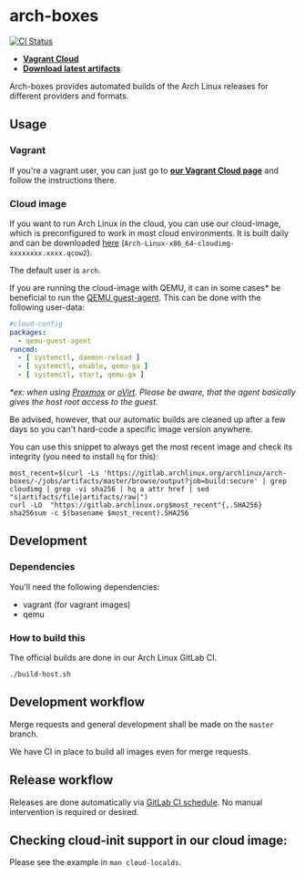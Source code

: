 # arch-boxes
[![CI Status](https://gitlab.archlinux.org/archlinux/arch-boxes/badges/master/pipeline.svg)](https://gitlab.archlinux.org/archlinux/arch-boxes/-/pipelines)

- [**Vagrant Cloud**](https://app.vagrantup.com/archlinux/boxes/archlinux)
- [**Download latest artifacts**](https://gitlab.archlinux.org/archlinux/arch-boxes/-/jobs/artifacts/master/browse/output?job=build:secure)

Arch-boxes provides automated builds of the Arch Linux releases for different providers and formats.

## Usage

### Vagrant
If you're a vagrant user, you can just go to [**our Vagrant Cloud page**](https://app.vagrantup.com/archlinux/boxes/archlinux) and follow the instructions there.

### Cloud image
If you want to run Arch Linux in the cloud, you can use our cloud-image, which is preconfigured to work in most cloud environments. It is built daily and can be downloaded [here](https://gitlab.archlinux.org/archlinux/arch-boxes/-/jobs/artifacts/master/browse/output?job=build:secure) (`Arch-Linux-x86_64-cloudimg-xxxxxxxx.xxxx.qcow2`).

The default user is `arch`.

If you are running the cloud-image with QEMU, it can in some cases\* be beneficial to run the [QEMU guest-agent](https://wiki.qemu.org/Features/GuestAgent). This can be done with the following user-data:
```yaml
#cloud-config
packages:
  - qemu-guest-agent
runcmd:
  - [ systemctl, daemon-reload ]
  - [ systemctl, enable, qemu-ga ]
  - [ systemctl, start, qemu-ga ]
```
*\*ex: when using [Proxmox](https://pve.proxmox.com/wiki/Qemu-guest-agent) or [oVirt](https://www.ovirt.org/develop/internal/guest-agent/understanding-guest-agents-and-other-tools.html). Please be aware, that the agent basically gives the host root access to the guest.*

Be advised, however, that our automatic builds are cleaned up after a few days so you can't hard-code a specific image version anywhere.

You can use this snippet to always get the most recent image and check its integrity (you need to install `hq` for this):

    most_recent=$(curl -Ls 'https://gitlab.archlinux.org/archlinux/arch-boxes/-/jobs/artifacts/master/browse/output?job=build:secure' | grep cloudimg | grep -vi sha256 | hq a attr href | sed "s|artifacts/file|artifacts/raw|")
    curl -LO  "https://gitlab.archlinux.org$most_recent"{,.SHA256}
    sha256sum -c $(basename $most_recent).SHA256

## Development

### Dependencies
You'll need the following dependencies:

* vagrant (for vagrant images)
* qemu

### How to build this
The official builds are done in our Arch Linux GitLab CI.

    ./build-host.sh

## Development workflow
Merge requests and general development shall be made on the `master` branch.

We have CI in place to build all images even for merge requests.

## Release workflow
Releases are done automatically via [GitLab CI schedule](https://gitlab.archlinux.org/archlinux/arch-boxes/-/pipeline_schedules).
No manual intervention is required or desired.

## Checking cloud-init support in our cloud image:
Please see the example in `man cloud-localds`.
